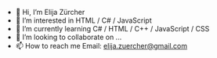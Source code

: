 - 👋 Hi, I’m Elija Zürcher
- 👀 I’m interested in HTML / C# / JavaScript
- 🌱 I’m currently learning C# / HTML / C++ / JavaScript / CSS
- 💞️ I’m looking to collaborate on ...
- 📫 How to reach me Email: elija.zuercher@gmail.com

<!---
ElijaZuercher/ElijaZuercher is a ✨ special ✨ repository because its `README.md` (this file) appears on your GitHub profile.
You can click the Preview link to take a look at your changes.
--->
